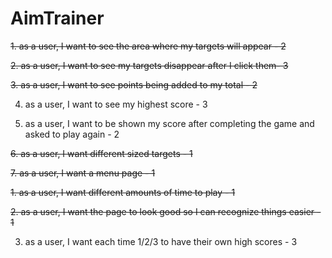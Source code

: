 # AimTrainer

~~1. as a user, I want to see the area where my targets will appear - 2~~

~~2. as a user, I want to see my targets disappear after I click them- 3~~

~~3. as a user, I want to see points being added to my total - 2~~

4. as a user, I want to see my highest score - 3

5. as a user, I want to be shown my score after completing the game and asked to play again - 2

~~6. as a user, I want different sized targets  - 1~~

~~7. as a user, I want a menu page - 1~~

>>>>>>>>>>>>>>>>>>>>>>>>>>>>>>>>>>>>>>>>>>>>>>>>>>>>>>>>>>>>>>

~~1. as a user, I want different amounts of time to play - 1~~

~~2. as a user, I want the page to look good so I can recognize things easier - 1~~

3. as a user, I want each time 1/2/3 to have their own high scores - 3

